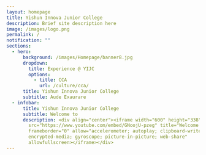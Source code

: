 ```yaml
---
layout: homepage
title: Yishun Innova Junior College
description: Brief site description here
image: /images/logo.png
permalink: /
notification: ""
sections:
  - hero:
      background: /images/Homepage/banner8.jpg
      dropdown:
        title: Experience @ YIJC
        options:
          - title: CCA
            url: /culture/cca/
      title: Yishun Innova Junior College
      subtitle: Aude Exaurare
  - infobar:
      title: Yishun Innova Junior College
      subtitle: Welcome to
      description: <div align="center"><iframe width="600" height="338"
        src="https://www.youtube.com/embed/GNoojU-pzeg" title="Welcome to YIJC"
        frameborder="0" allow="accelerometer; autoplay; clipboard-write;
        encrypted-media; gyroscope; picture-in-picture; web-share"
        allowfullscreen></iframe></div>
---
```

